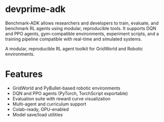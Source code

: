 # devprime-adk
Benchmark-ADK allows researchers and developers to train, evaluate, and benchmark RL agents using modular, reproducible tools. It supports DQN and PPO agents, gym-compatible environments, experiment scripts, and a training pipeline compatible with real-time and simulated systems.


A modular, reproducible RL agent toolkit for GridWorld and Robotic environments.

# Features

- GridWorld and PyBullet-based robotic environments
- DQN and PPO agents (PyTorch, TorchScript exportable)
- Evaluation suite with reward curve visualization
- Multi-agent and curriculum support
- Colab-ready, GPU-enabled
- Model save/load utilities

